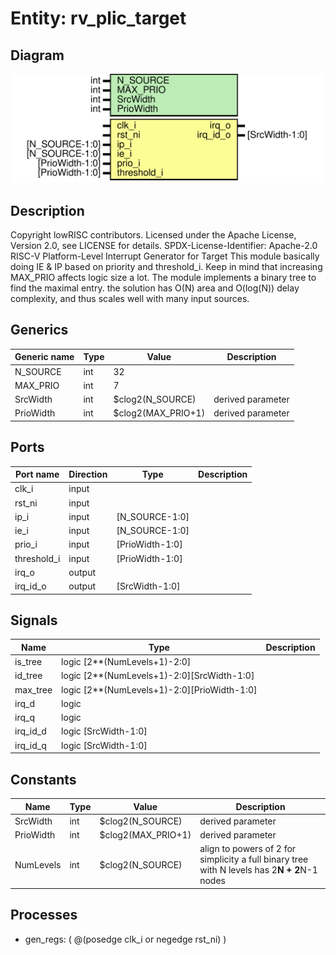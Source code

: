 # Entity: rv_plic_target

## Diagram

![Diagram](rv_plic_target.svg "Diagram")
## Description

Copyright lowRISC contributors.
 Licensed under the Apache License, Version 2.0, see LICENSE for details.
 SPDX-License-Identifier: Apache-2.0
 RISC-V Platform-Level Interrupt Generator for Target
 This module basically doing IE & IP based on priority and threshold_i.
 Keep in mind that increasing MAX_PRIO affects logic size a lot.
 The module implements a binary tree to find the maximal entry. the solution
 has O(N) area and O(log(N)) delay complexity, and thus scales well with
 many input sources.
 
## Generics

| Generic name | Type | Value              | Description       |
| ------------ | ---- | ------------------ | ----------------- |
| N_SOURCE     | int  | 32                 |                   |
| MAX_PRIO     | int  | 7                  |                   |
| SrcWidth     | int  | $clog2(N_SOURCE)   | derived parameter |
| PrioWidth    | int  | $clog2(MAX_PRIO+1) | derived parameter |
## Ports

| Port name   | Direction | Type            | Description |
| ----------- | --------- | --------------- | ----------- |
| clk_i       | input     |                 |             |
| rst_ni      | input     |                 |             |
| ip_i        | input     | [N_SOURCE-1:0]  |             |
| ie_i        | input     | [N_SOURCE-1:0]  |             |
| prio_i      | input     | [PrioWidth-1:0] |             |
| threshold_i | input     | [PrioWidth-1:0] |             |
| irq_o       | output    |                 |             |
| irq_id_o    | output    | [SrcWidth-1:0]  |             |
## Signals

| Name     | Type                                        | Description |
| -------- | ------------------------------------------- | ----------- |
| is_tree  | logic [2**(NumLevels+1)-2:0]                |             |
| id_tree  | logic [2**(NumLevels+1)-2:0][SrcWidth-1:0]  |             |
| max_tree | logic [2**(NumLevels+1)-2:0][PrioWidth-1:0] |             |
| irq_d    | logic                                       |             |
| irq_q    | logic                                       |             |
| irq_id_d | logic [SrcWidth-1:0]                        |             |
| irq_id_q | logic [SrcWidth-1:0]                        |             |
## Constants

| Name      | Type | Value              | Description                                                                                   |
| --------- | ---- | ------------------ | --------------------------------------------------------------------------------------------- |
| SrcWidth  | int  | $clog2(N_SOURCE)   | derived parameter                                                                             |
| PrioWidth | int  | $clog2(MAX_PRIO+1) | derived parameter                                                                             |
| NumLevels | int  | $clog2(N_SOURCE)   | align to powers of 2 for simplicity a full binary tree with N levels has 2**N + 2**N-1 nodes  |
## Processes
- gen_regs: ( @(posedge clk_i or negedge rst_ni) )
